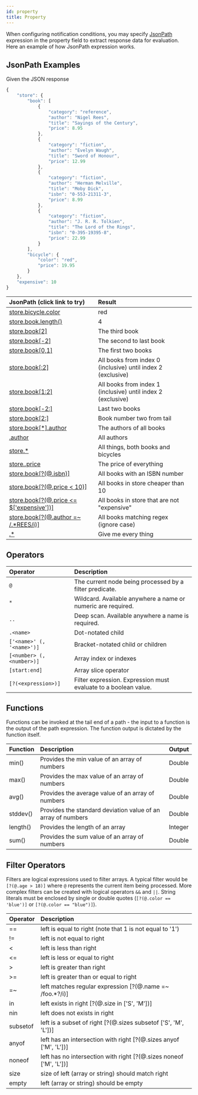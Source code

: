 ```yaml
---
id: property
title: Property
---
```


When configuring notification conditions, you may specify [JsonPath](https://github.com/json-path/JsonPath) expression in the property field to extract response data for evaluation. Here an example of how JsonPath expression works.

JsonPath Examples
-------------

Given the JSON response

```javascript
{
    "store": {
        "book": [
            {
                "category": "reference",
                "author": "Nigel Rees",
                "title": "Sayings of the Century",
                "price": 8.95
            },
            {
                "category": "fiction",
                "author": "Evelyn Waugh",
                "title": "Sword of Honour",
                "price": 12.99
            },
            {
                "category": "fiction",
                "author": "Herman Melville",
                "title": "Moby Dick",
                "isbn": "0-553-21311-3",
                "price": 8.99
            },
            {
                "category": "fiction",
                "author": "J. R. R. Tolkien",
                "title": "The Lord of the Rings",
                "isbn": "0-395-19395-8",
                "price": 22.99
            }
        ],
        "bicycle": {
            "color": "red",
            "price": 19.95
        }
    },
    "expensive": 10
}
```

| JsonPath (click link to try)| Result |
| :------- | :----- |
| <a href="http://jsonpath.herokuapp.com/?path=store.bicycle.color" target="_blank">store.bicycle.color</a>| red |
| <a href="http://jsonpath.herokuapp.com/?path=store.book.length()" target="_blank">store.book.length()</a>                 | 4                     |
| <a href="http://jsonpath.herokuapp.com/?path=store.book[2]" target="_blank">store.book[2]</a>                 | The third book                      |
| <a href="http://jsonpath.herokuapp.com/?path=store.book[-2]" target="_blank">store.book[-2]</a>                 | The second to last book            |
| <a href="http://jsonpath.herokuapp.com/?path=store.book[0,1]" target="_blank">store.book[0,1]</a>               | The first two books               |
| <a href="http://jsonpath.herokuapp.com/?path=store.book[:2]" target="_blank">store.book[:2]</a>                | All books from index 0 (inclusive) until index 2 (exclusive) |
| <a href="http://jsonpath.herokuapp.com/?path=store.book[1:2]" target="_blank">store.book[1:2]</a>                | All books from index 1 (inclusive) until index 2 (exclusive) |
| <a href="http://jsonpath.herokuapp.com/?path=store.book[-2:]" target="_blank">store.book[-2:]</a>                | Last two books                   |
| <a href="http://jsonpath.herokuapp.com/?path=store.book[2:]" target="_blank">store.book[2:]</a>                | Book number two from tail          |
| <a href="http://jsonpath.herokuapp.com/?path=store.book[*].author" target="_blank">store.book[*].author</a>| The authors of all books     |
| <a href="http://jsonpath.herokuapp.com/?path=.author" target="_blank">.author</a>                   | All authors                         |
| <a href="http://jsonpath.herokuapp.com/?path=store.*" target="_blank">store.*</a>                  | All things, both books and bicycles  |
| <a href="http://jsonpath.herokuapp.com/?path=store..price" target="_blank">store..price</a>             | The price of everything         |
| <a href="http://jsonpath.herokuapp.com/?path=store.book[?(@.isbn)]" target="_blank">store.book[?(@.isbn)]</a>          | All books with an ISBN number         |
| <a href="http://jsonpath.herokuapp.com/?path=store.book[?(@.price < 10)]" target="_blank">store.book[?(@.price < 10)]</a> | All books in store cheaper than 10  |
| <a href="http://jsonpath.herokuapp.com/?path=store.book[?(@.price <= $['expensive'])]" target="_blank">store.book[?(@.price <= $['expensive'])]</a> | All books in store that are not "expensive"  |
| <a href="http://jsonpath.herokuapp.com/?path=store.book[?(@.author =~ /.*REES/i)]" target="_blank">store.book[?(@.author =~ /.*REES/i)]</a> | All books matching regex (ignore case)  |
| <a href="http://jsonpath.herokuapp.com/?path=.*" target="_blank">.*</a>                        | Give me every thing   

Operators
---------

| Operator                  | Description                                                        |
| :------------------------ | :----------------------------------------------------------------- |
| `@`                       | The current node being processed by a filter predicate.            |
| `*`                       | Wildcard. Available anywhere a name or numeric are required.       |
| `..`                      | Deep scan. Available anywhere a name is required.                  |
| `.<name>`                 | Dot-notated child                                                  |
| `['<name>' (, '<name>')]` | Bracket-notated child or children                                  |
| `[<number> (, <number>)]` | Array index or indexes                                             |
| `[start:end]`             | Array slice operator                                               |
| `[?(<expression>)]`       | Filter expression. Expression must evaluate to a boolean value.    |


Functions
---------

Functions can be invoked at the tail end of a path - the input to a function is the output of the path expression.
The function output is dictated by the function itself.

| Function                  | Description                                                         | Output    |
| :------------------------ | :------------------------------------------------------------------ |-----------|
| min()                     | Provides the min value of an array of numbers                       | Double    |
| max()                     | Provides the max value of an array of numbers                       | Double    |
| avg()                     | Provides the average value of an array of numbers                   | Double    |
| stddev()                  | Provides the standard deviation value of an array of numbers        | Double    |
| length()                  | Provides the length of an array                                     | Integer   |
| sum()                     | Provides the sum value of an array of numbers                       | Double    |


Filter Operators
-----------------

Filters are logical expressions used to filter arrays. A typical filter would be `[?(@.age > 18)]` where `@` represents the current item being processed. More complex filters can be created with logical operators `&&` and `||`. String literals must be enclosed by single or double quotes (`[?(@.color == 'blue')]` or `[?(@.color == "blue")]`).   

| Operator                 | Description                                                           |
| :----------------------- | :-------------------------------------------------------------------- |
| ==                       | left is equal to right (note that 1 is not equal to '1')              |
| !=                       | left is not equal to right                                            |
| <                        | left is less than right                                               |
| <=                       | left is less or equal to right                                        |
| >                        | left is greater than right                                            |
| >=                       | left is greater than or equal to right                                |
| =~                       | left matches regular expression  [?(@.name =~ /foo.*?/i)]             |
| in                       | left exists in right [?(@.size in ['S', 'M'])]                        |
| nin                      | left does not exists in right                                         |
| subsetof                 | left is a subset of right [?(@.sizes subsetof ['S', 'M', 'L'])]       |
| anyof                    | left has an intersection with right [?(@.sizes anyof ['M', 'L'])]     |
| noneof                   | left has no intersection with right [?(@.sizes noneof ['M', 'L'])]    |
| size                     | size of left (array or string) should match right                     |
| empty                    | left (array or string) should be empty                                |